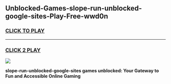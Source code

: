 
## Unblocked-Games-slope-run-unblocked-google-sites-Play-Free-wwd0n
<h3>
<a href="https://premium76.site?title=slope-run-unblocked-google-sites&ref=18A1">CLICK TO PLAY</a></h3>
<hr>

<h3>
<a href="https://premium76.site?title=slope-run-unblocked-google-sites&ref=18A1">CLICK 2 PLAY</a>
  
</h3>

<a href="https://premium76.site?title=slope-run-unblocked-google-sites&ref=18A1"><img src="https://clearcache.store/games.png"></a>


**slope-run-unblocked-google-sites games unblocked: Your Gateway to Fun and Accessible Online Gaming**

